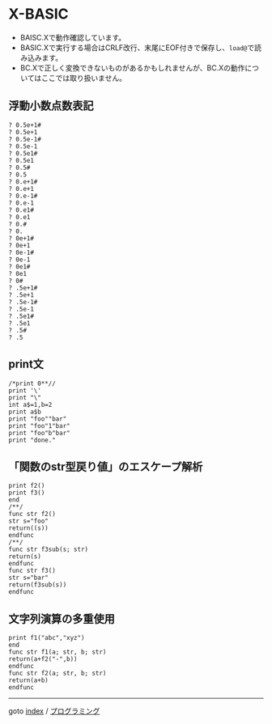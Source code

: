 # X-BASIC
* BAISC.Xで動作確認しています。
* BASIC.Xで実行する場合はCRLF改行、末尾にEOF付きで保存し、`load@`で読み込みます。
* BC.Xで正しく変換できないものがあるかもしれませんが、BC.Xの動作についてはここでは取り扱いません。

## 浮動小数点数表記
```
? 0.5e+1#
? 0.5e+1
? 0.5e-1#
? 0.5e-1
? 0.5e1#
? 0.5e1
? 0.5#
? 0.5
? 0.e+1#
? 0.e+1
? 0.e-1#
? 0.e-1
? 0.e1#
? 0.e1
? 0.#
? 0.
? 0e+1#
? 0e+1
? 0e-1#
? 0e-1
? 0e1#
? 0e1
? 0#
? .5e+1#
? .5e+1
? .5e-1#
? .5e-1
? .5e1#
? .5e1
? .5#
? .5
```

## print文
```
/*print 0**//
print '\'
print "\"
int a$=1,b=2
print a$b
print "foo""bar"
print "foo"1"bar"
print "foo"b"bar"
print "done."
```

## 「関数のstr型戻り値」のエスケープ解析
```
print f2()
print f3()
end
/**/
func str f2()
str s="foo"
return((s))
endfunc
/**/
func str f3sub(s; str)
return(s)
endfunc
func str f3()
str s="bar"
return(f3sub(s))
endfunc
```

## 文字列演算の多重使用
```
print f1("abc","xyz")
end
func str f1(a; str, b; str)
return(a+f2("-",b))
endfunc
func str f2(a; str, b; str)
return(a+b)
endfunc
```


----
goto [index](../README.md) / [プログラミング](./README.md)

